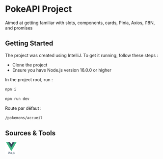 # PokeAPI Project

Aimed at getting familiar with slots, components, cards, Pinia, Axios, I18N, and promises

## Getting Started

The project was created using IntelliJ. To get it running, follow these steps :

- Clone the project
- Ensure you have Node.js version 16.0.0 or higher

In the project root, run :
```bash
npm i
```

```bash
npm run dev
```

Route par défaut :
```bash
/pokemons/accueil
```

## Sources & Tools

<a href="https://vuejs.org/" target="_blank" rel="noreferrer"> <img src="https://raw.githubusercontent.com/devicons/devicon/master/icons/vuejs/vuejs-original-wordmark.svg" alt="vuejs" width="40" height="40"/> </a>
